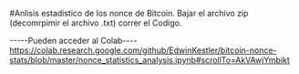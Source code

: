 #Anlisis estadistico de los nonce de Bitcoin.
Bajar el archivo zip (decomrpimir el archivo .txt)
correr el Codigo.

-----Pueden acceder al Colab----
https://colab.research.google.com/github/EdwinKestler/bitcoin-nonce-stats/blob/master/nonce_statistics_analysis.ipynb#scrollTo=AkVAwjYmbikt
